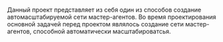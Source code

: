 Данный проект представляет из себя один из способов создание автомасштабируемой сети мастер-агентов. Во время проектирования основной задачей перед проектом являлось создание сети мастер-агентов, способной автоматически масштабироватсья.